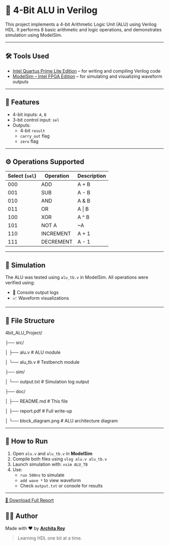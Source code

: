 # 🔢 4-Bit ALU in Verilog

This project implements a 4-bit Arithmetic Logic Unit (ALU) using Verilog HDL. It performs 8 basic arithmetic and logic operations, and demonstrates simulation using ModelSim.

---

## 🛠️ Tools Used

- [Intel Quartus Prime Lite Edition](https://www.intel.com/content/www/us/en/software-kit/748688/intel-quartus-prime-lite-edition-design-software.html) – for writing and compiling Verilog code
- [ModelSim – Intel FPGA Edition](https://fpgasoftware.intel.com) – for simulating and visualizing waveform outputs

---

## 🚀 Features

- 4-bit inputs: `A`, `B`
- 3-bit control input: `sel`
- Outputs:
  - 4-bit `result`
  - `carry_out` flag
  - `zero` flag

---

## ⚙️ Operations Supported

| Select (`sel`) | Operation     | Description      |
|----------------|---------------|------------------|
| 000            | ADD           | A + B            |
| 001            | SUB           | A - B            |
| 010            | AND           | A & B            |
| 011            | OR            | A \| B           |
| 100            | XOR           | A ^ B            |
| 101            | NOT A         | ~A               |
| 110            | INCREMENT     | A + 1            |
| 111            | DECREMENT     | A - 1            |

---

## 🧪 Simulation

The ALU was tested using `alu_tb.v` in ModelSim. All operations were verified using:
- 📜 Console output logs
- 📈 Waveform visualizations

---

## 📂 File Structure

4bit_ALU_Project/

├── src/

│ ├── alu.v # ALU module

│ └── alu_tb.v # Testbench module

├── sim/

│ └── output.txt # Simulation log output

├── doc/

│ ├── README.md # This file

│ ├── report.pdf # Full write-up 

│ └── block_diagram.png # ALU architecture diagram


---

## 📌 How to Run

1. Open `alu.v` and `alu_tb.v` in **ModelSim**
2. Compile both files using `vlog alu.v alu_tb.v`
3. Launch simulation with: `vsim ALU_TB`
4. Use:
   - `run 500ns` to simulate
   - `add wave *` to view waveform
   - Check `output.txt` or console for results

---

[📄 Download Full Report](4bit_ALU_Project/doc/report.pdf)

## 👩‍💻 Author

Made with ❤️ by [**Archita Roy**](https://github.com/archita-2005)  
> Learning HDL one bit at a time.
